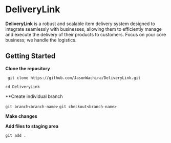 # DeliveryLink
**DeliveryLink** is a robust and scalable item delivery system designed to integrate seamlessly with businesses, allowing them to efficiently manage and execute the delivery of their products to customers. Focus on your core business; we handle the logistics.

## Getting Started

**Clone the repository**

``` git clone https://github.com/JasonWachira/DeliveryLink.git```

```cd DeliveryLink```

**Create individual branch

```git branch<branch-name>```
```git checkout<branch-name>```

**Make changes**

**Add files to staging area**

```git add .```
